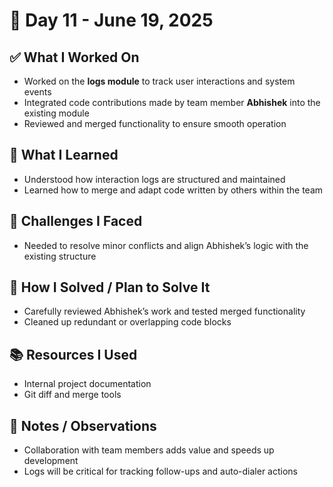 # 📅 Day 11 - June 19, 2025

## ✅ What I Worked On
- Worked on the **logs module** to track user interactions and system events
- Integrated code contributions made by team member **Abhishek** into the existing module
- Reviewed and merged functionality to ensure smooth operation

## 🧠 What I Learned
- Understood how interaction logs are structured and maintained
- Learned how to merge and adapt code written by others within the team

## 🧩 Challenges I Faced
- Needed to resolve minor conflicts and align Abhishek’s logic with the existing structure

## 🔧 How I Solved / Plan to Solve It
- Carefully reviewed Abhishek’s work and tested merged functionality
- Cleaned up redundant or overlapping code blocks

## 📚 Resources I Used
- Internal project documentation
- Git diff and merge tools

## 💬 Notes / Observations
- Collaboration with team members adds value and speeds up development
- Logs will be critical for tracking follow-ups and auto-dialer actions
